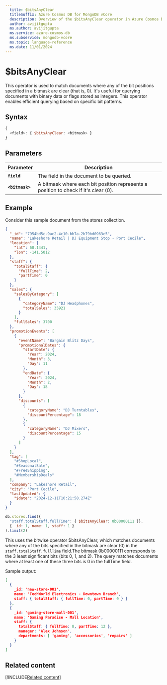 ```yaml
---
  title: $bitsAnyClear
  titleSuffix: Azure Cosmos DB for MongoDB vCore
  description: Overview of the $bitsAnyClear operator in Azure Cosmos DB for MongoDB (vCore)
  author: avijitgupta
  ms.author: avijitgupta
  ms.service: azure-cosmos-db
  ms.subservice: mongodb-vcore
  ms.topic: language-reference
  ms.date: 11/01/2024
---
```


# $bitsAnyClear

This operator is used to match documents where any of the bit positions specified in a bitmask are clear (that is, 0). It's useful for querying documents with binary data or flags stored as integers. This operator enables efficient querying based on specific bit patterns.

## Syntax

```javascript
{
  <field>: { $bitsAnyClear: <bitmask> }
}
```
## Parameters

| Parameter | Description |
| --- | --- |
| **`field`** | The field in the document to be queried.|
| **`<bitmask>`** |A bitmask where each bit position represents a position to check if it's clear (0).|

## Example

Consider this sample document from the stores collection.

```json
{
  "_id": "7954bd5c-9ac2-4c10-bb7a-2b79bd0963c5",
  "name": "Lakeshore Retail | DJ Equipment Stop - Port Cecile",
  "location": {
    "lat": 60.1441,
    "lon": -141.5012
  },
  "staff": {
    "totalStaff": {
      "fullTime": 2,
      "partTime": 0
    }
  },
  "sales": {
    "salesByCategory": [
      {
        "categoryName": "DJ Headphones",
        "totalSales": 35921
      }
    ],
    "fullSales": 3700
  },
  "promotionEvents": [
    {
      "eventName": "Bargain Blitz Days",
      "promotionalDates": {
        "startDate": {
          "Year": 2024,
          "Month": 3,
          "Day": 11
        },
        "endDate": {
          "Year": 2024,
          "Month": 2,
          "Day": 18
        }
      },
      "discounts": [
        {
          "categoryName": "DJ Turntables",
          "discountPercentage": 18
        },
        {
          "categoryName": "DJ Mixers",
          "discountPercentage": 15
        }
      ]
    }
  ],
  "tag": [
    "#ShopLocal",
    "#SeasonalSale",
    "#FreeShipping",
    "#MembershipDeals"
  ],
  "company": "Lakeshore Retail",
  "city": "Port Cecile",
  "lastUpdated": {
    "$date": "2024-12-11T10:21:58.274Z"
  }
}
```

```javascript
db.stores.find({
  "staff.totalStaff.fullTime": { $bitsAnyClear: 0b00000111 }},
  { _id: 1, name: 1, staff: 1 }
).limit(2)
```

This uses the bitwise operator $bitsAnyClear, which matches documents where any of the bits specified in the bitmask are clear (0) in the `staff.totalStaff.fullTime` field.The bitmask 0b00000111 corresponds to the 3 least significant bits (bits 0, 1, and 2). The query matches documents where at least one of these three bits is 0 in the fullTime field.

Sample output:

```json
[
  {
    _id: 'new-store-001',
    name: 'TechWorld Electronics - Downtown Branch',
    staff: { totalStaff: { fullTime: 0, partTime: 0 } }
  },
  {
    _id: 'gaming-store-mall-001',
    name: 'Gaming Paradise - Mall Location',
    staff: {
      totalStaff: { fullTime: 8, partTime: 12 },
      manager: 'Alex Johnson',
      departments: [ 'gaming', 'accessories', 'repairs' ]
    }
  }
]
```


## Related content

[!INCLUDE[Related content](../includes/related-content.md)]
